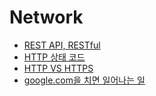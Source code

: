 # Network

- [REST API, RESTful](./REST-API.md)
- [HTTP 상태 코드](./HTTP-StatusCode.md)
- [HTTP VS HTTPS](./HTTP-HTTPS.md)
- [google.com을 치면 일어나는 일](./google.com을%20치면%20일어나는%20일.md)
